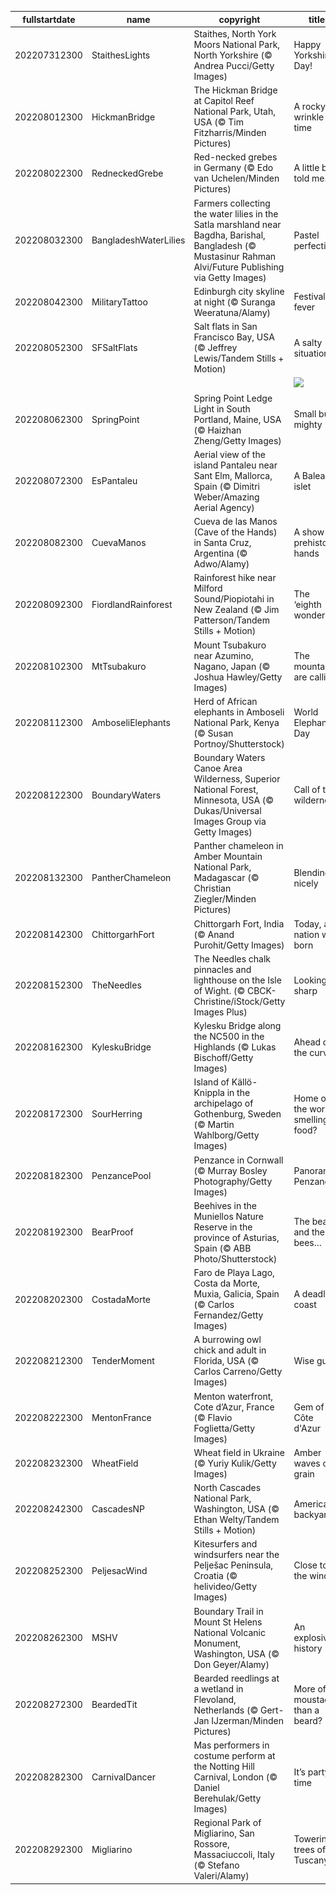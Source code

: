 |fullstartdate|name|copyright|title|image|
|--|--|--|--|--|
202207312300|StaithesLights|Staithes, North York Moors National Park, North Yorkshire (© Andrea Pucci/Getty Images)|Happy Yorkshire Day!|![](/en-GB/2022/08/202207312300StaithesLights.jpg)|
202208012300|HickmanBridge|The Hickman Bridge at Capitol Reef National Park, Utah, USA (© Tim Fitzharris/Minden Pictures)|A rocky wrinkle in time|![](/en-GB/2022/08/202208012300HickmanBridge.jpg)|
202208022300|RedneckedGrebe|Red-necked grebes in Germany (© Edo van Uchelen/Minden Pictures)|A little bird told me...|![](/en-GB/2022/08/202208022300RedneckedGrebe.jpg)|
202208032300|BangladeshWaterLilies|Farmers collecting the water lilies in the Satla marshland near Bagdha, Barishal, Bangladesh (© Mustasinur Rahman Alvi/Future Publishing via Getty Images)|Pastel perfection|![](/en-GB/2022/08/202208032300BangladeshWaterLilies.jpg)|
202208042300|MilitaryTattoo|Edinburgh city skyline at night (© Suranga Weeratuna/Alamy)|Festival fever|![](/en-GB/2022/08/202208042300MilitaryTattoo.jpg)|
202208052300|SFSaltFlats|Salt flats in San Francisco Bay, USA (© Jeffrey Lewis/Tandem Stills + Motion)|A salty situation|![](/en-GB/2022/08/202208052300SFSaltFlats.jpg)|
||||![](/en-GB/2022/08/.jpg)|
202208062300|SpringPoint|Spring Point Ledge Light in South Portland, Maine, USA (© Haizhan Zheng/Getty Images)|Small but mighty|![](/en-GB/2022/08/202208062300SpringPoint.jpg)|
202208072300|EsPantaleu|Aerial view of the island Pantaleu near Sant Elm, Mallorca, Spain (© Dimitri Weber/Amazing Aerial Agency)|A Balearic islet|![](/en-GB/2022/08/202208072300EsPantaleu.jpg)|
202208082300|CuevaManos|Cueva de las Manos (Cave of the Hands) in Santa Cruz, Argentina (© Adwo/Alamy)|A show of prehistoric hands|![](/en-GB/2022/08/202208082300CuevaManos.jpg)|
202208092300|FiordlandRainforest|Rainforest hike near Milford Sound/Piopiotahi in New Zealand (© Jim Patterson/Tandem Stills + Motion)|The ‘eighth wonder’?|![](/en-GB/2022/08/202208092300FiordlandRainforest.jpg)|
202208102300|MtTsubakuro|Mount Tsubakuro near Azumino, Nagano, Japan (© Joshua Hawley/Getty Images)|The mountains are calling|![](/en-GB/2022/08/202208102300MtTsubakuro.jpg)|
202208112300|AmboseliElephants|Herd of African elephants in Amboseli National Park, Kenya (© Susan Portnoy/Shutterstock)|World Elephant Day|![](/en-GB/2022/08/202208112300AmboseliElephants.jpg)|
202208122300|BoundaryWaters|Boundary Waters Canoe Area Wilderness, Superior National Forest, Minnesota, USA (© Dukas/Universal Images Group via Getty Images)|Call of the wilderness|![](/en-GB/2022/08/202208122300BoundaryWaters.jpg)|
202208132300|PantherChameleon|Panther chameleon in Amber Mountain National Park, Madagascar (© Christian Ziegler/Minden Pictures)|Blending in nicely|![](/en-GB/2022/08/202208132300PantherChameleon.jpg)|
202208142300|ChittorgarhFort|Chittorgarh Fort, India (© Anand Purohit/Getty Images)|Today, a nation was born|![](/en-GB/2022/08/202208142300ChittorgarhFort.jpg)|
202208152300|TheNeedles|The Needles chalk pinnacles and lighthouse on the Isle of Wight. (© CBCK-Christine/iStock/Getty Images Plus)|Looking sharp|![](/en-GB/2022/08/202208152300TheNeedles.jpg)|
202208162300|KyleskuBridge|Kylesku Bridge along the NC500 in the Highlands (© Lukas Bischoff/Getty Images)|Ahead of the curve|![](/en-GB/2022/08/202208162300KyleskuBridge.jpg)|
202208172300|SourHerring|Island of Källö-Knippla in the archipelago of Gothenburg, Sweden (© Martin Wahlborg/Getty Images)|Home of the worst-smelling food?|![](/en-GB/2022/08/202208172300SourHerring.jpg)|
202208182300|PenzancePool|Penzance in Cornwall (© Murray Bosley Photography/Getty Images)|Panoramic Penzance|![](/en-GB/2022/08/202208182300PenzancePool.jpg)|
202208192300|BearProof|Beehives in the Muniellos Nature Reserve in the province of Asturias, Spain (© ABB Photo/Shutterstock)|The bears and the bees…|![](/en-GB/2022/08/202208192300BearProof.jpg)|
202208202300|CostadaMorte|Faro de Playa Lago, Costa da Morte, Muxia, Galicia, Spain (© Carlos Fernandez/Getty Images)|A deadly coast|![](/en-GB/2022/08/202208202300CostadaMorte.jpg)|
202208212300|TenderMoment|A burrowing owl chick and adult in Florida, USA (© Carlos Carreno/Getty Images)|Wise guys|![](/en-GB/2022/08/202208212300TenderMoment.jpg)|
202208222300|MentonFrance|Menton waterfront, Cote d’Azur, France (© Flavio Foglietta/Getty Images)|Gem of the Côte d'Azur|![](/en-GB/2022/08/202208222300MentonFrance.jpg)|
202208232300|WheatField|Wheat field in Ukraine (© Yuriy Kulik/Getty Images)|Amber waves of grain|![](/en-GB/2022/08/202208232300WheatField.jpg)|
202208242300|CascadesNP|North Cascades National Park, Washington, USA (© Ethan Welty/Tandem Stills + Motion)|America’s backyard|![](/en-GB/2022/08/202208242300CascadesNP.jpg)|
202208252300|PeljesacWind|Kitesurfers and windsurfers near the Pelješac Peninsula, Croatia (© helivideo/Getty Images)|Close to the wind|![](/en-GB/2022/08/202208252300PeljesacWind.jpg)|
202208262300|MSHV|Boundary Trail in Mount St Helens National Volcanic Monument, Washington, USA (© Don Geyer/Alamy)|An explosive history|![](/en-GB/2022/08/202208262300MSHV.jpg)|
202208272300|BeardedTit|Bearded reedlings at a wetland in Flevoland, Netherlands (© Gert-Jan IJzerman/Minden Pictures)|More of a moustache than a beard?|![](/en-GB/2022/08/202208272300BeardedTit.jpg)|
202208282300|CarnivalDancer|Mas performers in costume perform at the Notting Hill Carnival, London (© Daniel Berehulak/Getty Images)|It’s party time|![](/en-GB/2022/08/202208282300CarnivalDancer.jpg)|
202208292300|Migliarino|Regional Park of Migliarino, San Rossore, Massaciuccoli, Italy (© Stefano Valeri/Alamy)|Towering trees of Tuscany|![](/en-GB/2022/08/202208292300Migliarino.jpg)|
